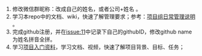 
1. 修改微信群昵称：改成自己的姓名，或者公司+姓名 。
2. 学习本repo中的文档、wiki，快速了解管理要求；参考：[项目组日常管理说明](https://github.com/plctlab/openEuler-riscv/wiki/%E9%A1%B9%E7%9B%AE%E7%BB%84%E6%97%A5%E5%B8%B8%E7%AE%A1%E7%90%86%E8%AF%B4%E6%98%8E) 。
3. 完成github注册，并在[issue:11](https://github.com/plctlab/openEuler-riscv/issues/11)中记录下自己的githubID，修改github name为姓名拼音全拼。
4. 学习[项目入门资料](https://github.com/plctlab/openEuler-riscv/blob/main/quicklystartbuild/welcome.md)，学习文档、视频，快速了解项目背景、目标、任务；








